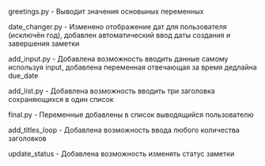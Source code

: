 greetings.py - Выводит значения основыных переменных

date_changer.py - Изменено отображение дат для пользователя (исключён год), добавлен автоматический ввод даты создания и завершения заметки

add_input.py - Добавлена возможность вводить данные самому используя input, добавлена переменная отвечающая за время дедлайна due_date

add_list.py - Добавлена возможность вводить три заголовка сохраняющихся в один список

final.py - Переменные добавлены в список выводящийся пользователю

add_titles_loop - Добавлена возможность ввода любого количества заголовков

update_status - Добавлена возможность изменять статус заметки

